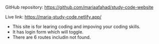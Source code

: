 GitHub repository: https://github.com/mariaafahad/study-code-website

Live link: https://maria-study-code.netlify.app/

* This site is for learing coding and impoving your coding skills.
* It has login form which will toggle.
* There are 6 routes includin not found. 
